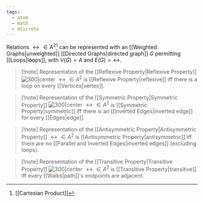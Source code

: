 ```yaml
---
tags:
  - atom
  - math
  - discrete
---
```

Relations $\rel \in A^2$[^1] can be represented with an [[Weighted Graphs|unweighted]] [[Directed Graphs|directed graph]] $G$ permitting [[Loops|loops]], with $V(G) = A$ and $E(G) = \rel$.

> [!note] Representation of the [[Reflexive Property|Reflexive Property]]
> ![300|center](graph-loops.excalidraw)
> $\rel \in A^2$ is [[Reflexive Property|reflexive]] iff there is a loop on every [[Vertices|vertex]].

> [!note] Representation of the [[Symmetric Property|Symmetric Property]]
> ![300|center](inverted-edges.excalidraw)
> $\rel \in A^2$ is [[Symmetric Property|symmetric]] iff there is an [[Inverted Edges|inverted edge]] for every [[Edges|edge]].

> [!note] Representation of the [[Antisymmetric Property|Antisymmetric Property]]
> $\rel \in A^2$ is [[Antisymmetric Property|antisymmetric]] iff there are no [[Parallel and Inverted Edges|inverted edges]] (excluding loops).

> [!note] Representation of the [[Transitive Property|Transitive Property]]
> ![300|center](transitive-graphs.excalidraw)
> $\rel \in A^2$ is [[Transitive Property|transitive]] iff every [[Walks|path]]'s endpoints are adjacent.

[^1]: [[Cartesian Product]]
